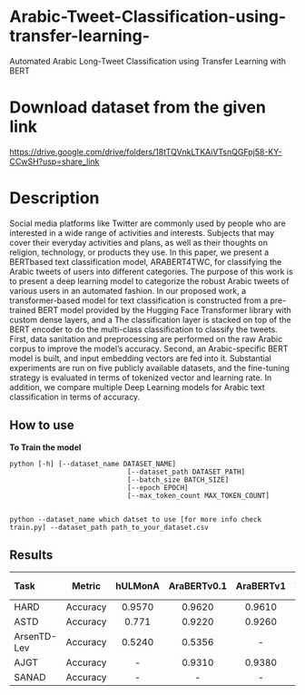 # Arabic-Tweet-Classification-using-transfer-learning-
Automated Arabic Long-Tweet Classification using Transfer Learning with BERT

# Download dataset  from the given link
https://drive.google.com/drive/folders/18tTQVnkLTKAiVTsnQGFpj58-KY-CCwSH?usp=share_link

# Description
Social media platforms like Twitter are commonly used by people who are interested in
a wide range of activities and interests. Subjects that may cover their everyday activities and plans, as
well as their thoughts on religion, technology, or products they use. In this paper, we present a BERTbased
text classification model, ARABERT4TWC, for classifying the Arabic tweets of users into different
categories. The purpose of this work is to present a deep learning model to categorize the robust Arabic
tweets of various users in an automated fashion. In our proposed work, a transformer-based model for text
classification is constructed from a pre-trained BERT model provided by the Hugging Face Transformer
library with custom dense layers, and a The classification layer is stacked on top of the BERT encoder to do
the multi-class classification to classify the tweets. First, data sanitation and preprocessing are performed on
the raw Arabic corpus to improve the model’s accuracy. Second, an Arabic-specific BERT model is built,
and input embedding vectors are fed into it. Substantial experiments are run on five publicly available
datasets, and the fine-tuning strategy is evaluated in terms of tokenized vector and learning rate. In addition,
we compare multiple Deep Learning models for Arabic text classification in terms of accuracy.

## How to use

**To Train the model**
``` 
python [-h] [--dataset_name DATASET_NAME]
                             [--dataset_path DATASET_PATH]
                             [--batch_size BATCH_SIZE]
                             [--epoch EPOCH]
                             [--max_token_count MAX_TOKEN_COUNT] 


python --dataset_name which datset to use [for more info check train.py] --dataset_path path_to_your_dataset.csv 

```


## Results
Task | Metric | hULMonA | AraBERTv0.1 | AraBERTv1 | AraBERTv0.2-base  | AraBERTv0.2-large | CAMeLBERT  | ARABERT4TWC (Our Model)
:---|:---:|:---:|:---:|:---:|:---:|:---:|:---:|:---:|
HARD |Accuracy|0.9570|0.9620|0.9610|-|-|-|0.9749
ASTD |Accuracy|0.771|0.9220|0.9260|0.7690|-|-|0.8610
ArsenTD-Lev|Accuracy|0.5240|0.5356|-|0.5571|0.5694|-|0.5370
AJGT|Accuracy|-|0.9310|0.9380|-|-|-|0.9405
SANAD|Accuracy|-|-|-|-|-|-| 0.9824

